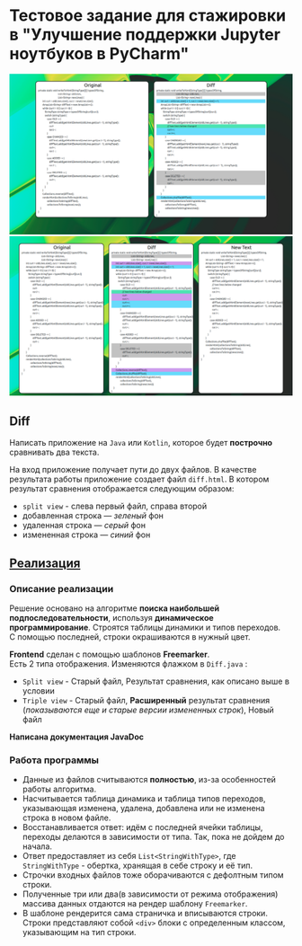 # Тестовое задание для стажировки в "Улучшение поддержки Jupyter ноутбуков в PyCharm"

![](readme_resources/SpitView.png)
![](readme_resources/TripleView.png)

## Diff

Написать приложение на `Java` или `Kotlin`, которое будет **построчно** сравнивать два текста.

На вход приложение получает пути до двух файлов. В качестве результата работы приложение создает
файл `diff.html`. В котором результат сравнения отображается следующим образом:

* `split view` - слева первый файл, справа второй
* добавленная строка — *зеленый* фон
* удаленная строка — *серый* фон
* измененная строка — *синий* фон

## [Реализация](src/main/java/Diff.java)

### Описание реализации

Решение основано на алгоритме **поиска наибольшей подпоследовательности**, используя **динамическое
программирование**. Строятся таблицы динамики и типов переходов. \
С помощью последней, строки окрашиваются в нужный цвет.

**Frontend** сделан с помощью шаблонов **Freemarker**. \
Есть 2 типа отображения. Изменяются флажком в `Diff.java` :

* `Split view` - Старый файл, Результат сравнения, как описано выше в условии
* `Triple view` - Старый файл, **Расширенный** результат сравнения (*показываются еще и старые
  версии измененных строк*), Новый файл

**Написана документация JavaDoc**

### Работа программы

* Данные из файлов считываются **полностью**, из-за особенностей работы алгоритма.
* Насчитывается таблица динамика и таблица типов переходов, указывающая изменена, удалена, добавлена
  или не изменена строка в новом файле.
* Восстанавливается ответ: идём с последней ячейки таблицы, переходы делаются в зависимости от типа.
  Так, пока не дойдем до начала.
* Ответ предоставляет из себя `List<StringWithType>`, где `StringWithType` - обертка, хранящая в
  себе строку и её тип.
* Строчки входных файлов тоже оборачиваются с дефолтным типом строки.
* Полученные три или два(в зависимости от режима отображения) массива данных отдаются на рендер
  шаблону `Freemarker`.
* В шаблоне рендерится сама страничка и вписываются строки. Строки представляют собой `<div>`
  блоки с определенным классом, указывающим на тип строки.